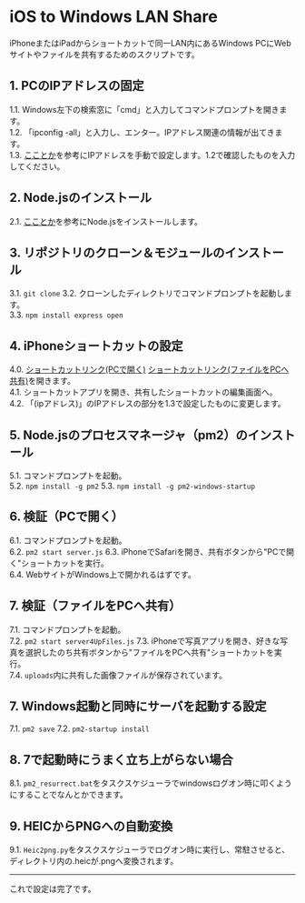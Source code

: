 # iOS to Windows LAN Share

iPhoneまたはiPadからショートカットで同一LAN内にあるWindows PCにWebサイトやファイルを共有するためのスクリプトです。

## 1. PCのIPアドレスの固定
1.1. Windows左下の検索窓に「cmd」と入力してコマンドプロンプトを開きます。  
1.2. 「ipconfig -all」と入力し、エンター。IPアドレス関連の情報が出てきます。  
1.3. [こことか](https://www.buffalo.jp/support/faq/detail/15257.html)を参考にIPアドレスを手動で設定します。1.2で確認したものを入力してください。

## 2. Node.jsのインストール
2.1. [こことか](https://medium-company.com/node-js%E3%81%AE%E3%82%A4%E3%83%B3%E3%82%B9%E3%83%88%E3%83%BC%E3%83%AB%E6%89%8B%E9%A0%86/)を参考にNode.jsをインストールします。

## 3. リポジトリのクローン＆モジュールのインストール
3.1. `git clone`
3.2. クローンしたディレクトリでコマンドプロンプトを起動します。  
3.3. `npm install express open`

## 4. iPhoneショートカットの設定
4.0. [ショートカットリンク(PCで開く)](https://www.icloud.com/shortcuts/71b8ca2c4a31428cb14c0a40dd08ce51) [ショートカットリンク(ファイルをPCへ共有)](https://www.icloud.com/shortcuts/b73b3bcd178a4710969978924372e05c)を開きます。  
4.1. ショートカットアプリを開き、共有したショートカットの編集画面へ。  
4.2. 「(ipアドレス)」のIPアドレスの部分を1.3で設定したものに変更します。

## 5. Node.jsのプロセスマネージャ（pm2）のインストール
5.1. コマンドプロンプトを起動。  
5.2. `npm install -g pm2`
5.3. `npm install -g pm2-windows-startup`

## 6. 検証（PCで開く）
6.1. コマンドプロンプトを起動。  
6.2. `pm2 start server.js`
6.3. iPhoneでSafariを開き、共有ボタンから"PCで開く"ショートカットを実行。  
6.4. WebサイトがWindows上で開かれるはずです。  

## 7. 検証（ファイルをPCへ共有）
7.1. コマンドプロンプトを起動。  
7.2. `pm2 start server4UpFiles.js`
7.3. iPhoneで写真アプリを開き、好きな写真を選択したのち共有ボタンから"ファイルをPCへ共有"ショートカットを実行。  
7.4. `uploads`内に共有した画像ファイルが保存されています。

## 7. Windows起動と同時にサーバを起動する設定
7.1. `pm2 save`
7.2. `pm2-startup install`

## 8. 7で起動時にうまく立ち上がらない場合
8.1. `pm2_resurrect.bat`をタスクスケジューラでwindowsログオン時に叩くようにすることでなんとかできます。

## 9. HEICからPNGへの自動変換
9.1.  `Heic2png.py`をタスクスケジューラでログオン時に実行し、常駐させると、ディレクトリ内の.heicが.pngへ変換されます。

---


これで設定は完了です。
